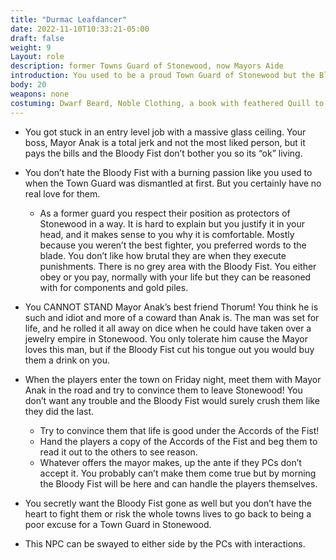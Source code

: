 ```yaml
---
title: "Durmac Leafdancer"
date: 2022-11-10T10:33:21-05:00
draft: false
weight: 9
Layout: role
description: former Towns Guard of Stonewood, now Mayors Aide
introduction: You used to be a proud Town Guard of Stonewood but the Bloody Fist stripped you of your job! You were a Dwarf of common birth, but your deeds earned you a place on the guard. You never were the best in a fight, but your skills with words earned you respect among your comrades. Mayor Anak felt awful your job was erased by the Bloody Fist via the Accords, so as compensation he made you his personal aide to the Town of Stonewood which you have conflicted views on but its better than being broke.
body: 20
weapons: none
costuming: Dwarf Beard, Noble Clothing, a book with feathered Quill to take notes, a sash worn over your shoulder and across your body, Eyepatch or fabric over one eye to show it is gone, copy of the Accords of the Fist
---
```


- You got stuck in an entry level job with a massive glass ceiling. Your boss, Mayor Anak is a total jerk and not the most liked person, but it pays the bills and the Bloody Fist don’t bother you so its “ok” living.

- You don’t hate the Bloody Fist with a burning passion like you used to when the Town Guard was dismantled at first. But you certainly have no real love for them.
  - As a former guard you respect their position as protectors of Stonewood in a way. It is hard to explain but you justify it in your head, and it makes sense to you why it is comfortable. Mostly because you weren’t the best fighter, you preferred words to the blade. You don’t like how brutal they are when they execute punishments. There is no grey area with the Bloody Fist. You either obey or you pay, normally with your life but they can be reasoned with for components and gold piles.
  
- You CANNOT STAND Mayor Anak’s best friend Thorum! You think he is such and idiot and more of a coward than Anak is. The man was set for life, and he rolled it all away on dice when he could have taken over a jewelry empire in Stonewood. You only tolerate him cause the Mayor loves this man, but if the Bloody Fist cut his tongue out you would buy them a drink on you.

- When the players enter the town on Friday night, meet them with Mayor Anak in the road and try to convince them to leave Stonewood! You don’t want any trouble and the Bloody Fist would surely crush them like they did the last.
  - Try to convince them that life is good under the Accords of the Fist!
  - Hand the players a copy of the Accords of the Fist and beg them to read it out to the others to see reason.
  - Whatever offers the mayor makes, up the ante if they PCs don’t accept it. You probably can’t make them come true but by morning the Bloody Fist will be here and can handle the players themselves.

- You secretly want the Bloody Fist gone as well but you don’t have the heart to fight them or risk the whole towns lives to go back to being a poor excuse for a Town Guard in Stonewood.

- This NPC can be swayed to either side by the PCs with interactions.


